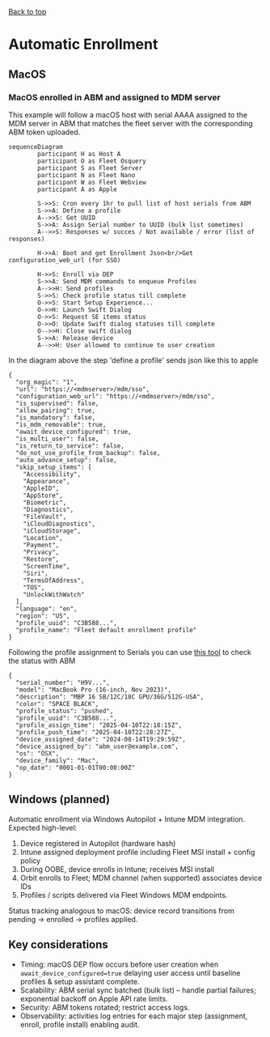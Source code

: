 [Back to top](../README.md)

# Automatic Enrollment

## MacOS

### MacOS enrolled in ABM and assigned to MDM server

This example will follow a macOS host with serial AAAA assigned to the MDM server in ABM that matches the fleet
server with the corresponding ABM token uploaded.

```mermaid
sequenceDiagram
        participant H as Host A
        participant O as Fleet Osquery
        participant S as Fleet Server
        participant N as Fleet Nano
        participant W as Fleet Webview
        participant A as Apple

        S->>S: Cron every 1hr to pull list of host serials from ABM
        S->>A: Define a profile
        A-->>S: Get UUID
        S->>A: Assign Serial number to UUID (bulk list sometimes)
        A-->>S: Responses w/ succes / Not available / error (list of responses)

        H->>A: Boot and get Enrollment Json<br/>Get configuration_web_url (for SSO)

        H->>S: Enroll via DEP
        S->>A: Send MDM commands to enqueue Profiles
        A-->>H: Send profiles
        S->>S: Check profile status till complete
        O->>S: Start Setup Experience...
        O->>H: Launch Swift Dialog
        O->>S: Request SE items status
        O->>O: Update Swift dialog statuses till complete
        O-->>H: Close swift dialog
        S->>A: Release device
        A-->>H: User allowed to continue to user creation

```

In the diagram above the step 'define a profile' sends json like this to apple

```
{
  "org_magic": "1",
  "url": "https://<mdmserver>/mdm/sso",
  "configuration_web_url": "https://<mdmserver>/mdm/sso",
  "is_supervised": false,
  "allow_pairing": true,
  "is_mandatory": false,
  "is_mdm_removable": true,
  "await_device_configured": true,
  "is_multi_user": false,
  "is_return_to_service": false,
  "do_not_use_profile_from_backup": false,
  "auto_advance_setup": false,
  "skip_setup_items": [
    "Accessibility",
    "Appearance",
    "AppleID",
    "AppStore",
    "Biometric",
    "Diagnostics",
    "FileVault",
    "iCloudDiagnostics",
    "iCloudStorage",
    "Location",
    "Payment",
    "Privacy",
    "Restore",
    "ScreenTime",
    "Siri",
    "TermsOfAddress",
    "TOS",
    "UnlockWithWatch"
  ],
  "language": "en",
  "region": "US",
  "profile_uuid": "C3B588...",
  "profile_name": "Fleet default enrollment profile"
}
```

Following the profile assignment to Serials you can use [this tool](TODO) to check the status with
ABM

```
{
  "serial_number": "H9V...",
  "model": "MacBook Pro (16-inch, Nov 2023)",
  "description": "MBP 16 SB/12C/18C GPU/36G/512G-USA",
  "color": "SPACE BLACK",
  "profile_status": "pushed",
  "profile_uuid": "C3B588...",
  "profile_assign_time": "2025-04-10T22:18:15Z",
  "profile_push_time": "2025-04-10T22:28:27Z",
  "device_assigned_date": "2024-08-14T19:29:59Z",
  "device_assigned_by": "abm_user@example.com",
  "os": "OSX",
  "device_family": "Mac",
  "op_date": "0001-01-01T00:00:00Z"
}
```

## Windows (planned)
Automatic enrollment via Windows Autopilot + Intune MDM integration. Expected high-level:
1. Device registered in Autopilot (hardware hash)
2. Intune assigned deployment profile including Fleet MSI install + config policy
3. During OOBE, device enrolls in Intune; receives MSI install
4. Orbit enrolls to Fleet; MDM channel (when supported) associates device IDs
5. Profiles / scripts delivered via Fleet Windows MDM endpoints.

Status tracking analogous to macOS: device record transitions from pending -> enrolled -> profiles applied.

## Key considerations
* Timing: macOS DEP flow occurs before user creation when `await_device_configured=true` delaying user access until baseline profiles & setup assistant complete.
* Scalability: ABM serial sync batched (bulk list) – handle partial failures; exponential backoff on Apple API rate limits.
* Security: ABM tokens rotated; restrict access logs.
* Observability: activities log entries for each major step (assignment, enroll, profile install) enabling audit.